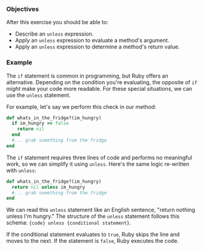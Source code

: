 <!-- { ids:[71], language:'Ruby', type:'workshop', order: 5, name:'Unless Expression', description:'Learn how to evaluate arguments and determine values with unless statements.' }-->

### Objectives

After this exercise you should be able to:

- Describe an `unless` expression.
- Apply an `unless` expression to evaluate a method's argument.
- Apply an `unless` expression to determine a method's return value.

### Example

The `if` statement is common in programming, but Ruby offers an alternative. Depending on the condition you're evaluating, the opposite of `if` _might_ make your code more readable. For these special situations, we can use the `unless` statement.

For example, let's say we perform this check in our method:

```ruby
def whats_in_the_fridge?(im_hungry)
  if im_hungry == false
    return nil
  end
  #... grab something from the fridge
end
```

The `if` statement requires three lines of code and performs no meaningful work, so we can simplify it using `unless`. Here's the same logic re-written with `unless`:

```ruby
def whats_in_the_fridge?(im_hungry)
  return nil unless im_hungry
  #... grab something from the fridge
end
```

We can read this `unless` statement like an English sentence, "return nothing unless I'm hungry." The structure of the `unless` statement follows this schema: `{code} unless {conditional statement}`.

If the conditional statement evaluates to `true`, Ruby skips the line and moves to the next. If the statement is `false`, Ruby executes the code.
